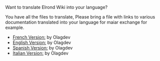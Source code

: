 Want to translate Elrond Wiki into your language?

You have all the files to translate, Please bring a file with links to various documentation translated into your language for maiar exchange for example.

- [French Version:](https://fr.elrondwiki.com/) by Olagdev 
- [English Version:](https://en.elrondwiki.com/) by Olagdev 
- [Spanish Version:](https://es.elrondwiki.com/) by Olagdev
- [Italian Version:](https://it.elrondwiki.com/) by Olagdev
